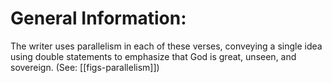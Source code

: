 # General Information:

The writer uses parallelism in each of these verses, conveying a single idea using double statements to emphasize that God is great, unseen, and sovereign. (See: [[figs-parallelism]])
